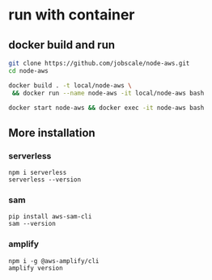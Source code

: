 # run with container

## docker build and run

```bash
git clone https://github.com/jobscale/node-aws.git
cd node-aws

docker build . -t local/node-aws \
 && docker run --name node-aws -it local/node-aws bash

docker start node-aws && docker exec -it node-aws bash
```

## More installation

### serverless

```
npm i serverless
serverless --version
```

### sam

```
pip install aws-sam-cli
sam --version
```

### amplify

```
npm i -g @aws-amplify/cli
amplify version
```
